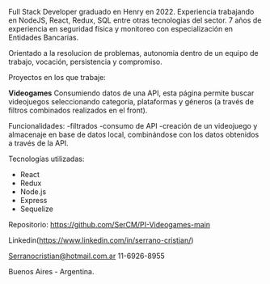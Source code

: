 Full Stack Developer graduado en Henry en 2022.
Experiencia trabajando en NodeJS, React, Redux, SQL entre otras tecnologias del sector. 7 años de experiencia en seguridad física y monitoreo con especialización en Entidades Bancarias.

Orientado a la resolucion de problemas, autonomia dentro de un equipo de trabajo, vocación, persistencia y compromiso.

Proyectos en los que trabaje:

<strong>Videogames</strong>
Consumiendo datos de una API, esta página permite buscar videojuegos seleccionando categoría, plataformas y géneros (a través de filtros combinados realizados en el front).

Funcionalidades:
-filtrados
-consumo de API
-creación de un videojuego y almacenaje en base de datos local, combinándose con los datos obtenidos a través de la API.

Tecnologías utilizadas:
- React
- Redux
- Node.js
- Express
- Sequelize

Repositorio: https://github.com/SerCM/PI-Videogames-main

Linkedin(https://www.linkedin.com/in/serrano-cristian/)

Serranocristian@hotmail.com.ar
11-6926-8955

Buenos Aires - Argentina.

<!--
**SerCM/SerCM** is a ✨ _special_ ✨ repository because its `README.md` (this file) appears on your GitHub profile.

Here are some ideas to get you started:

- 🔭 I’m currently working on ...
- 🌱 I’m currently learning ...
- 👯 I’m looking to collaborate on ...
- 🤔 I’m looking for help with ...
- 💬 Ask me about ...
- 📫 How to reach me: ...
- 😄 Pronouns: ...
- ⚡ Fun fact: ...
-->
